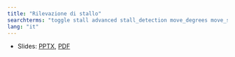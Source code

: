 ```yaml
---
title: "Rilevazione di stallo"
searchterms: "toggle stall advanced stall_detection move_degrees move_seconds abort stall"
lang: "it"
---
```

 <ul>
 <li class="ng-binding">Slides:
 <a href="ProgrammingLessons/advanced/Rilevazione di stallo.pptx">PPTX</a>,
 <a href="ProgrammingLessons/advanced/Rilevazione di stallo.pdf">PDF</a>
 </li>
 </ul>
